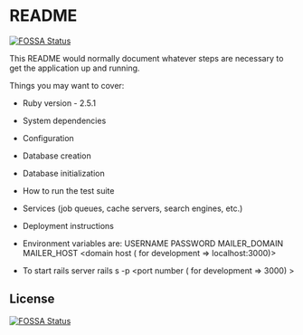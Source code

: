 # README
[![FOSSA Status](https://app.fossa.com/api/projects/git%2Bgithub.com%2FHarishR-amesh%2FEmailBuilder.svg?type=shield)](https://app.fossa.com/projects/git%2Bgithub.com%2FHarishR-amesh%2FEmailBuilder?ref=badge_shield)


This README would normally document whatever steps are necessary to get the
application up and running.

Things you may want to cover:

* Ruby version - 2.5.1

* System dependencies

* Configuration

* Database creation

* Database initialization

* How to run the test suite

* Services (job queues, cache servers, search engines, etc.)

* Deployment instructions

* Environment variables are:
  USERNAME <gmail email>
  PASSWORD  <gmail password>
  MAILER_DOMAIN <app domain>
  MAILER_HOST <domain host ( for development => localhost:3000)>

* To start rails server 
  rails s -p <port number ( for development => 3000) >
  


## License
[![FOSSA Status](https://app.fossa.com/api/projects/git%2Bgithub.com%2FHarishR-amesh%2FEmailBuilder.svg?type=large)](https://app.fossa.com/projects/git%2Bgithub.com%2FHarishR-amesh%2FEmailBuilder?ref=badge_large)